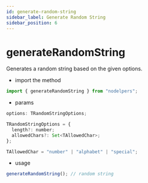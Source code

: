 ```yaml
---
id: generate-random-string
sidebar_label: Generate Random String
sidebar_position: 6
---
```


# generateRandomString

Generates a random string based on the given options.

- import the method

```js
import { generateRandomString } from "nodelpers";
```

- params

```js
options: TRandomStringOptions;

TRandomStringOptions = {
  length?: number;
  allowedChars?: Set<TAllowedChar>;
};

TAllowedChar = "number" | "alphabet" | "special";
```

- usage

```js
generateRandomString(); // random string
```
